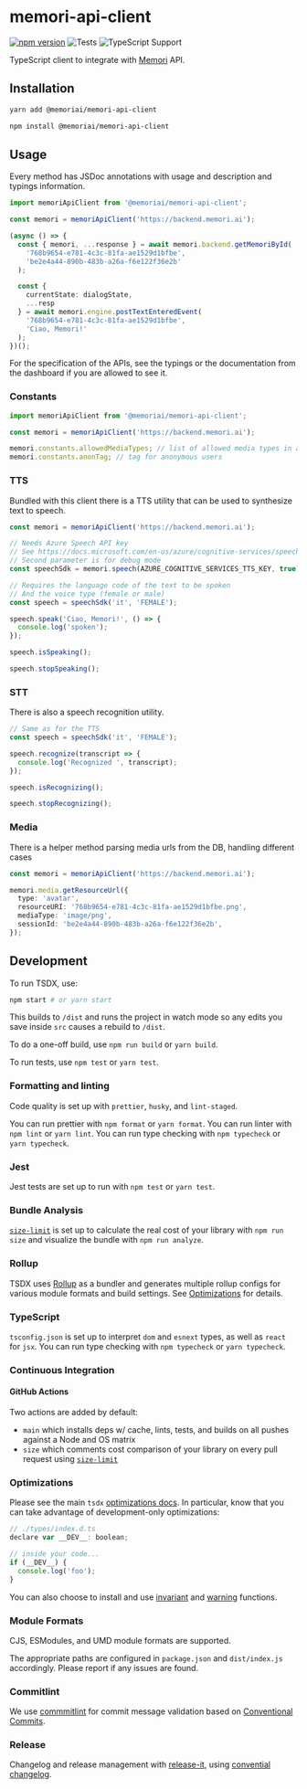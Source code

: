 # memori-api-client

[![npm version](https://img.shields.io/github/package-json/v/memori-ai/memori-api-client)](https://www.npmjs.com/package/@memoriai/memori-api-client)
![Tests](https://github.com/memori-ai/memori-api-client/workflows/CI/badge.svg?branch=main)
![TypeScript Support](https://img.shields.io/badge/TypeScript-Support-blue)

TypeScript client to integrate with [Memori](https://memori.ai) API.

## Installation

```bash
yarn add @memoriai/memori-api-client
```

```bash
npm install @memoriai/memori-api-client
```

## Usage

Every method has JSDoc annotations with usage and description and typings information.

```ts
import memoriApiClient from '@memoriai/memori-api-client';

const memori = memoriApiClient('https://backend.memori.ai');

(async () => {
  const { memori, ...response } = await memori.backend.getMemoriById(
    '768b9654-e781-4c3c-81fa-ae1529d1bfbe',
    'be2e4a44-890b-483b-a26a-f6e122f36e2b'
  );

  const {
    currentState: dialogState,
    ...resp
  } = await memori.engine.postTextEnteredEvent(
    '768b9654-e781-4c3c-81fa-ae1529d1bfbe',
    'Ciao, Memori!'
  );
})();
```

For the specification of the APIs, see the typings or the documentation from the dashboard if you are allowed to see it.

### Constants

```ts
import memoriApiClient from '@memoriai/memori-api-client';

const memori = memoriApiClient('https://backend.memori.ai');

memori.constants.allowedMediaTypes; // list of allowed media types in asset upload
memori.constants.anonTag; // tag for anonymous users
```

### TTS

Bundled with this client there is a TTS utility that can be used to synthesize text to speech.

```ts
const memori = memoriApiClient('https://backend.memori.ai');

// Needs Azure Speech API key
// See https://docs.microsoft.com/en-us/azure/cognitive-services/speech-service/quickstarts/setup-platform?pivots=programming-language-javascript
// Second parameter is for debug mode
const speechSdk = memori.speech(AZURE_COGNITIVE_SERVICES_TTS_KEY, true);

// Requires the language code of the text to be spoken
// And the voice type (female or male)
const speech = speechSdk('it', 'FEMALE');

speech.speak('Ciao, Memori!', () => {
  console.log('spoken');
});

speech.isSpeaking();

speech.stopSpeaking();
```

### STT

There is also a speech recognition utility.

```ts
// Same as for the TTS
const speech = speechSdk('it', 'FEMALE');

speech.recognize(transcript => {
  console.log('Recognized ', transcript);
});

speech.isRecognizing();

speech.stopRecognizing();
```

### Media

There is a helper method parsing media urls from the DB, handling different cases

```ts
const memori = memoriApiClient('https://backend.memori.ai');

memori.media.getResourceUrl({
  type: 'avatar',
  resourceURI: '768b9654-e781-4c3c-81fa-ae1529d1bfbe.png',
  mediaType: 'image/png',
  sessionId: 'be2e4a44-890b-483b-a26a-f6e122f36e2b',
});
```

## Development

To run TSDX, use:

```bash
npm start # or yarn start
```

This builds to `/dist` and runs the project in watch mode so any edits you save inside `src` causes a rebuild to `/dist`.

To do a one-off build, use `npm run build` or `yarn build`.

To run tests, use `npm test` or `yarn test`.

### Formatting and linting

Code quality is set up with `prettier`, `husky`, and `lint-staged`.

You can run prettier with `npm format` or `yarn format`.
You can run linter with `npm lint` or `yarn lint`.
You can run type checking with `npm typecheck` or `yarn typecheck`.

### Jest

Jest tests are set up to run with `npm test` or `yarn test`.

### Bundle Analysis

[`size-limit`](https://github.com/ai/size-limit) is set up to calculate the real cost of your library with `npm run size` and visualize the bundle with `npm run analyze`.

### Rollup

TSDX uses [Rollup](https://rollupjs.org) as a bundler and generates multiple rollup configs for various module formats and build settings. See [Optimizations](#optimizations) for details.

### TypeScript

`tsconfig.json` is set up to interpret `dom` and `esnext` types, as well as `react` for `jsx`.
You can run type checking with `npm typecheck` or `yarn typecheck`.

### Continuous Integration

#### GitHub Actions

Two actions are added by default:

- `main` which installs deps w/ cache, lints, tests, and builds on all pushes against a Node and OS matrix
- `size` which comments cost comparison of your library on every pull request using [`size-limit`](https://github.com/ai/size-limit)

### Optimizations

Please see the main `tsdx` [optimizations docs](https://github.com/palmerhq/tsdx#optimizations). In particular, know that you can take advantage of development-only optimizations:

```js
// ./types/index.d.ts
declare var __DEV__: boolean;

// inside your code...
if (__DEV__) {
  console.log('foo');
}
```

You can also choose to install and use [invariant](https://github.com/palmerhq/tsdx#invariant) and [warning](https://github.com/palmerhq/tsdx#warning) functions.

### Module Formats

CJS, ESModules, and UMD module formats are supported.

The appropriate paths are configured in `package.json` and `dist/index.js` accordingly. Please report if any issues are found.

### Commitlint

We use [commmitlint](https://commitlint.js.org/) for commit message validation based on [Conventional Commits](https://www.conventionalcommits.org/en/).

### Release

Changelog and release management with [release-it](https://github.com/release-it/release-it), using [convential changelog](https://github.com/release-it/conventional-changelog).
